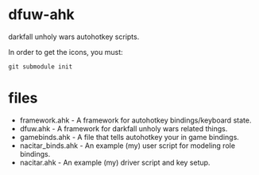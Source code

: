 dfuw-ahk
========

darkfall unholy wars autohotkey scripts.

In order to get the icons, you must:

```
git submodule init
```

files
=====
* framework.ahk - A framework for autohotkey bindings/keyboard state.
* dfuw.ahk - A framework for darkfall unholy wars related things.
* gamebinds.ahk - A file that tells autohotkey your in game bindings. 
* nacitar_binds.ahk - An example (my) user script for modeling role bindings.
* nacitar.ahk - An example (my) driver script and key setup.

